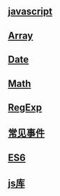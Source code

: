## [javascript](javascript/javascript.md)

## [Array](javascript/Array.md)

## [Date](javascript/Date.md)

## [Math](javascript/Math.md)

## [RegExp ](javascript/regExp.md)

## [常见事件](javascript/常用事件.md)

## [ES6](javascript/ES6.md)

## [js库](javascript/library.md)

